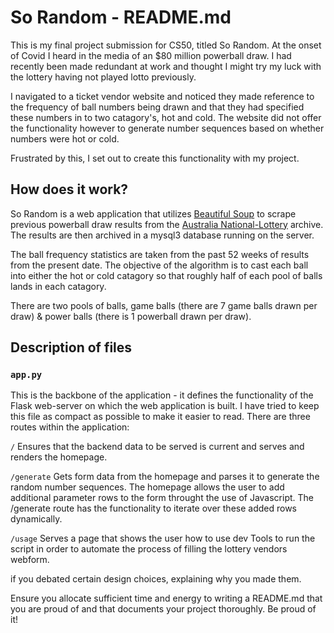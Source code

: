 # So Random - README.md

This is my final project submission for CS50, titled So Random. At the onset of Covid I heard in the media of an $80 million powerball draw. I had recently been made redundant at work and thought I might try my luck with the lottery having not played lotto previously.

I navigated to a ticket vendor website and noticed they made reference to the frequency of ball numbers being drawn and that they had specified these numbers in to two catagory's, hot and cold. The website did not offer the functionality however to generate number sequences based on whether numbers were hot or cold.

Frustrated by this, I set out to create this functionality with my project.

## How does it work?

So Random is a web application that utilizes [Beautiful Soup](https://pypi.org/project/beautifulsoup4/) to scrape previous powerball draw results from the [Australia National-Lottery](https://australia.national-lottery.com/powerball/results-archive-2021) archive. The results are then archived in a mysql3 database running on the server.

The ball frequency statistics are taken from the past 52 weeks of results from the present date. The objective of the algorithm is to cast each ball into either the hot or cold catagory so that roughly half of each pool of balls lands in each catagory.

There are two pools of balls, game balls (there are 7 game balls drawn per draw) & power balls (there is 1 powerball drawn per draw).


## Description of files

### `app.py` 
This is the backbone of the application - it defines the functionality of the Flask web-server on which the web application is built. I have tried to keep this file as compact as possible to make it easier to read. There are three routes within the application:

`/` Ensures that the backend data to be served is current and serves and renders the homepage.

`/generate` Gets form data from the homepage and parses it to generate the random number sequences. The homepage allows the user to add additional parameter rows to the form throught the use of Javascript. The /generate route has the functionality to iterate over these added rows dynamically.

`/usage` Serves a page that shows the user how to use dev Tools to run the script in order to automate the process of filling the lottery vendors webform.




if you debated certain design choices, explaining why you made them. 

Ensure you allocate sufficient time and energy to writing a README.md that you are proud of and that documents your project thoroughly. Be proud of it!
